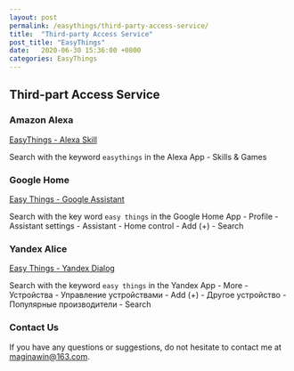 ```yaml
---
layout: post
permalink: /easythings/third-party-access-service/
title:  "Third-party Access Service"
post_title: "EasyThings"
date:   2020-06-30 15:36:00 +0800
categories: EasyThings
---
```


## Third-part Access Service

### Amazon Alexa

[EasyThings - Alexa Skill](https://www.amazon.com/dp/B085RZNF1B/?ref-suffix=ss_copy)

Search with the keyword `easythings` in the Alexa App - Skills & Games

### Google Home

[Easy Things - Google Assistant](https://assistant.google.com/services/a/uid/000000601a9b6471?hl=en&source=web)

Search with the key word `easy things` in the Google Home App - Profile - Assistant settings - Assistant - Home control - Add (+) - Search

### Yandex Alice

[Easy Things - Yandex Dialog](https://dialogs.yandex.ru/store/skills/eca3fcb6-easythings)

Search with the keyword `easy things` in the Yandex App - More - Устройства - Управление устройствами - Add (+) - Другое устройство - Популярные производители - Search

### Contact Us

If you have any questions or suggestions, do not hesitate to contact me at maginawin@163.com.

